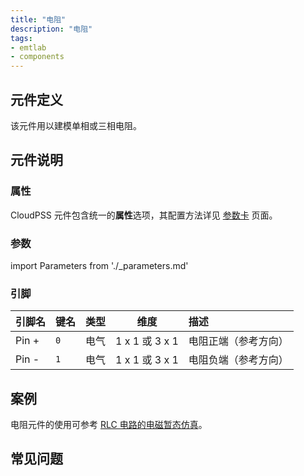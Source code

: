 ```yaml
---
title: "电阻"
description: "电阻"
tags:
- emtlab
- components
---
```


## 元件定义

该元件用以建模单相或三相电阻。

## 元件说明



### 属性

CloudPSS 元件包含统一的**属性**选项，其配置方法详见 [参数卡](docs/documents/software/10-xstudio/20-simstudio/40-workbench/20-function-zone/30-design-tab/30-param-panel/index.md) 页面。

### 参数

import Parameters from './_parameters.md'

<Parameters/>

### 引脚

<slot class="model-pins">

| 引脚名 | 键名 | 类型 | 维度 | 描述 |
|:------ |:---- |:----:|:----:|:---- |
| Pin \+ | `0` | 电气 | 1 x 1 或 3 x 1 | 电阻正端（参考方向） |
| Pin \- | `1` | 电气 | 1 x 1 或 3 x 1 | 电阻负端（参考方向） |

</slot>

## 案例

电阻元件的使用可参考 [RLC 电路的电磁暂态仿真](../../../../../30-quick-start/20-start-from-scratch/index.md)。

## 常见问题

